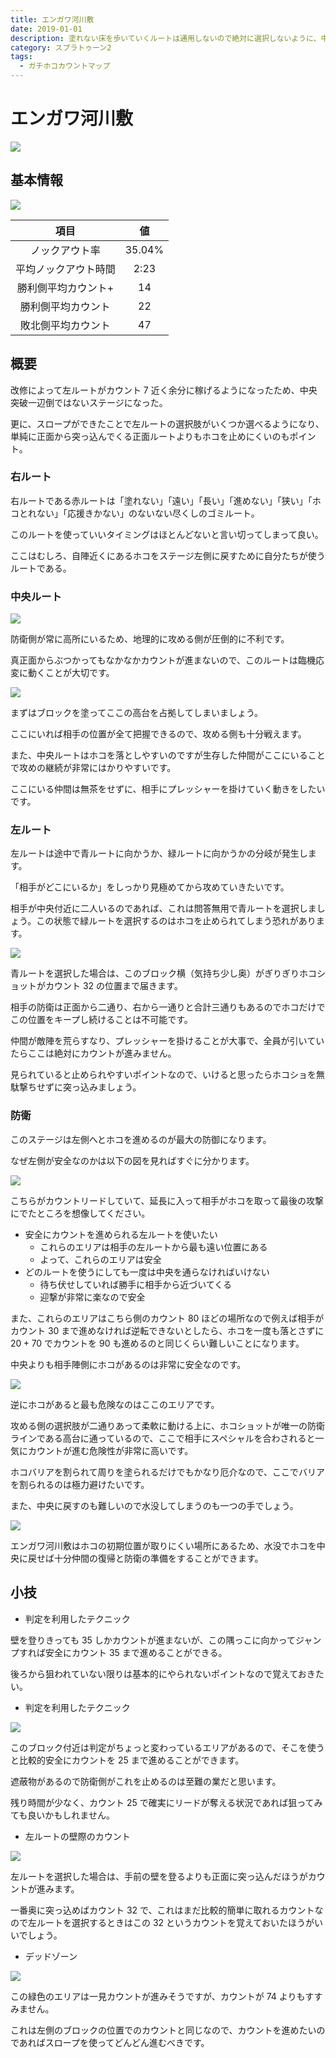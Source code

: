 ```yaml
---
title: エンガワ河川敷
date: 2019-01-01
description: 塗れない床を歩いていくルートは通用しないので絶対に選択しないように、中央ないしは左ルートを使って攻めていくのが基本です
category: スプラトゥーン2
tags:
  - ガチホコカウントマップ
---
```


# エンガワ河川敷

![](https://pbs.twimg.com/media/EcZiBzYX0AAiIhy?format=png)

## 基本情報

![](https://pbs.twimg.com/media/EV-Gf97XgAAVbt7?format=png)

|         項目         |   値   |
| :------------------: | :----: |
|    ノックアウト率    | 35.04% |
| 平均ノックアウト時間 |  2:23  |
| 勝利側平均カウント+  |   14   |
|  勝利側平均カウント  |   22   |
|  敗北側平均カウント  |   47   |

## 概要

改修によって左ルートがカウント 7 近く余分に稼げるようになったため、中央突破一辺倒ではないステージになった。

更に、スロープができたことで左ルートの選択肢がいくつか選べるようになり、単純に正面から突っ込んでくる正面ルートよりもホコを止めにくいのもポイント。

### 右ルート

右ルートである赤ルートは「塗れない」「遠い」「長い」「進めない」「狭い」「ホコとれない」「応援きかない」のないない尽くしのゴミルート。

このルートを使っていいタイミングはほとんどないと言い切ってしまって良い。

ここはむしろ、自陣近くにあるホコをステージ左側に戻すために自分たちが使うルートである。

### 中央ルート

![](https://pbs.twimg.com/media/E3GWhX1VcAYZxIU?format=png)

防衛側が常に高所にいるため、地理的に攻める側が圧倒的に不利です。

真正面からぶつかってもなかなかカウントが進まないので、このルートは臨機応変に動くことが大切です。

![](https://pbs.twimg.com/media/E3GWjagVoAAGFsn?format=png)

まずはブロックを塗ってここの高台を占拠してしまいましょう。

ここにいれば相手の位置が全て把握できるので、攻める側も十分戦えます。

また、中央ルートはホコを落としやすいのですが生存した仲間がここにいることで攻めの継続が非常にはかりやすいです。

ここにいる仲間は無茶をせずに、相手にプレッシャーを掛けていく動きをしたいです。

### 左ルート

左ルートは途中で青ルートに向かうか、緑ルートに向かうかの分岐が発生します。

「相手がどこにいるか」をしっかり見極めてから攻めていきたいです。

相手が中央付近に二人いるのであれば、これは問答無用で青ルートを選択しましょう。この状態で緑ルートを選択するのはホコを止められてしまう恐れがあります。

![](https://pbs.twimg.com/media/E3GWld_VoAI2mWF?format=png)

青ルートを選択した場合は、このブロック横（気持ち少し奥）がぎりぎりホコショットがカウント 32 の位置まで届きます。

相手の防衛は正面から二通り、右から一通りと合計三通りもあるのでホコだけでこの位置をキープし続けることは不可能です。

仲間が敵陣を荒らすなり、プレッシャーを掛けることが大事で、全員が引いていたらここは絶対にカウントが進みません。

見られていると止められやすいポイントなので、いけると思ったらホコショを無駄撃ちせずに突っ込みましょう。

### 防衛

このステージは左側へとホコを進めるのが最大の防御になります。

なぜ左側が安全なのかは以下の図を見ればすぐに分かります。

![](https://pbs.twimg.com/media/E3GWoZ0VoAAEHoh?format=png)

こちらがカウントリードしていて、延長に入って相手がホコを取って最後の攻撃にでたところを想像してください。

- 安全にカウントを進められる左ルートを使いたい
  - これらのエリアは相手の左ルートから最も遠い位置にある
  - よって、これらのエリアは安全
- どのルートを使うにしても一度は中央を通らなければいけない
  - 待ち伏せしていれば勝手に相手から近づいてくる
  - 迎撃が非常に楽なので安全

また、これらのエリアはこちら側のカウント 80 ほどの場所なので例えば相手がカウント 30 まで進めなければ逆転できないとしたら、ホコを一度も落とさずに $20+70$ でカウントを 90 も進めるのと同じくらい難しいことになります。

中央よりも相手陣側にホコがあるのは非常に安全なのです。

![](https://pbs.twimg.com/media/E3GWqpNUcAU0GOX?format=png)

逆にホコがあると最も危険なのはここのエリアです。

攻める側の選択肢が二通りあって柔軟に動ける上に、ホコショットが唯一の防衛ラインである高台に通っているので、ここで相手にスペシャルを合わされると一気にカウントが進む危険性が非常に高いです。

ホコバリアを割られて周りを塗られるだけでもかなり厄介なので、ここでバリアを割られるのは極力避けたいです。

また、中央に戻すのも難しいので水没してしまうのも一つの手でしょう。

![](https://pbs.twimg.com/media/E3GWsZHVoAgDitu?format=png)

エンガワ河川敷はホコの初期位置が取りにくい場所にあるため、水没でホコを中央に戻せば十分仲間の復帰と防衛の準備をすることができます。

## 小技

- 判定を利用したテクニック

壁を登りきっても 35 しかカウントが進まないが、この隅っこに向かってジャンプすれば安全にカウント 35 まで進めることができる。

後ろから狙われていない限りは基本的にやられないポイントなので覚えておきたい。

- 判定を利用したテクニック

![](https://pbs.twimg.com/media/E3GWvT7VEAYH1QS?format=png)

このブロック付近は判定がちょっと変わっているエリアがあるので、そこを使うと比較的安全にカウントを 25 まで進めることができます。

遮蔽物があるので防衛側がこれを止めるのは至難の業だと思います。

残り時間が少なく、カウント 25 で確実にリードが奪える状況であれば狙ってみても良いかもしれません。

- 左ルートの壁際のカウント

![](https://pbs.twimg.com/media/E3GWxCgVEAI8iYd?format=png)

左ルートを選択した場合は、手前の壁を登るよりも正面に突っ込んだほうがカウントが進みます。

一番奥に突っ込めばカウント 32 で、これはまだ比較的簡単に取れるカウントなので左ルートを選択するときはこの 32 というカウントを覚えておいたほうがいいでしょう。

- デッドゾーン

![](https://pbs.twimg.com/media/E3GWy1HVgAQaFJw?format=png)

この緑色のエリアは一見カウントが進みそうですが、カウントが 74 よりもすすみません。

これは左側のブロックの位置でのカウントと同じなので、カウントを進めたいのであればスロープを使ってどんどん進むべきです。
